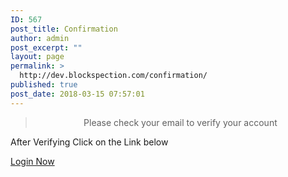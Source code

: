 ```yaml
---
ID: 567
post_title: Confirmation
author: admin
post_excerpt: ""
layout: page
permalink: >
  http://dev.blockspection.com/confirmation/
published: true
post_date: 2018-03-15 07:57:01
---
```

<blockquote>
<p style="text-align: center;">Please check your email to verify your account</p>
</blockquote>
<p>After Verifying Click on the Link below</p>
<a href="http://dev.blockspection.com/wp-login.php"> Login Now </a>